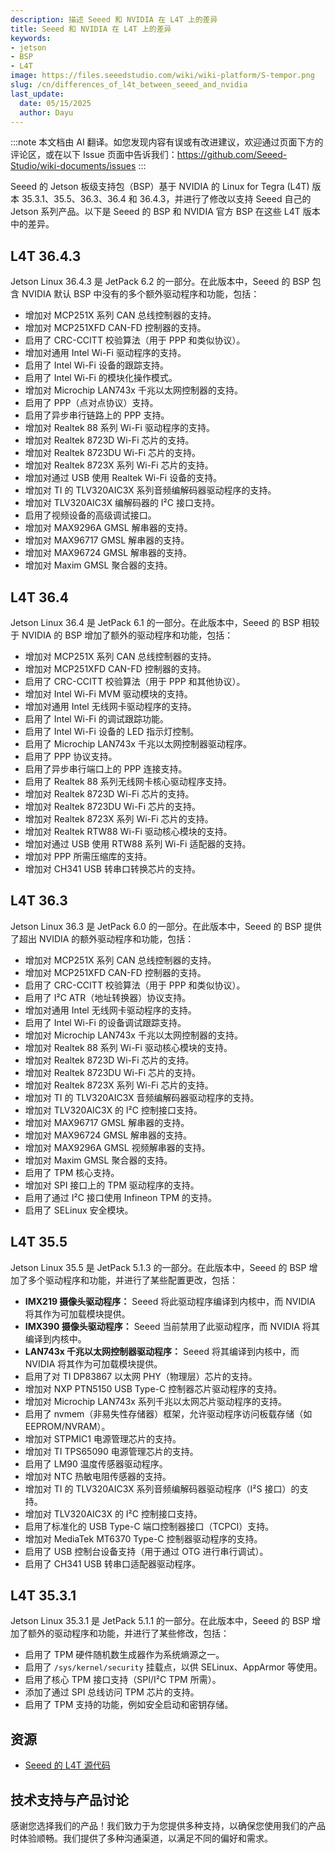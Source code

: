 ```yaml
---
description: 描述 Seeed 和 NVIDIA 在 L4T 上的差异
title: Seeed 和 NVIDIA 在 L4T 上的差异
keywords:
- jetson
- BSP
- L4T
image: https://files.seeedstudio.com/wiki/wiki-platform/S-tempor.png
slug: /cn/differences_of_l4t_between_seeed_and_nvidia
last_update:
  date: 05/15/2025
  author: Dayu
---
```

:::note
本文档由 AI 翻译。如您发现内容有误或有改进建议，欢迎通过页面下方的评论区，或在以下 Issue 页面中告诉我们：https://github.com/Seeed-Studio/wiki-documents/issues
:::

Seeed 的 Jetson 板级支持包（BSP）基于 NVIDIA 的 Linux for Tegra (L4T) 版本 35.3.1、35.5、36.3、36.4 和 36.4.3，并进行了修改以支持 Seeed 自己的 Jetson 系列产品。以下是 Seeed 的 BSP 和 NVIDIA 官方 BSP 在这些 L4T 版本中的差异。

## L4T 36.4.3

Jetson Linux 36.4.3 是 JetPack 6.2 的一部分。在此版本中，Seeed 的 BSP 包含 NVIDIA 默认 BSP 中没有的多个额外驱动程序和功能，包括：

- 增加对 MCP251X 系列 CAN 总线控制器的支持。
- 增加对 MCP251XFD CAN-FD 控制器的支持。
- 启用了 CRC-CCITT 校验算法（用于 PPP 和类似协议）。
- 增加对通用 Intel Wi-Fi 驱动程序的支持。
- 启用了 Intel Wi-Fi 设备的跟踪支持。
- 启用了 Intel Wi-Fi 的模块化操作模式。
- 增加对 Microchip LAN743x 千兆以太网控制器的支持。
- 启用了 PPP（点对点协议）支持。
- 启用了异步串行链路上的 PPP 支持。
- 增加对 Realtek 88 系列 Wi-Fi 驱动程序的支持。
- 增加对 Realtek 8723D Wi-Fi 芯片的支持。
- 增加对 Realtek 8723DU Wi-Fi 芯片的支持。
- 增加对 Realtek 8723X 系列 Wi-Fi 芯片的支持。
- 增加对通过 USB 使用 Realtek Wi-Fi 设备的支持。
- 增加对 TI 的 TLV320AIC3X 系列音频编解码器驱动程序的支持。
- 增加对 TLV320AIC3X 编解码器的 I²C 接口支持。
- 启用了视频设备的高级调试接口。
- 增加对 MAX9296A GMSL 解串器的支持。
- 增加对 MAX96717 GMSL 解串器的支持。
- 增加对 MAX96724 GMSL 解串器的支持。
- 增加对 Maxim GMSL 聚合器的支持。

## L4T 36.4

Jetson Linux 36.4 是 JetPack 6.1 的一部分。在此版本中，Seeed 的 BSP 相较于 NVIDIA 的 BSP 增加了额外的驱动程序和功能，包括：

- 增加对 MCP251X 系列 CAN 总线控制器的支持。
- 增加对 MCP251XFD CAN-FD 控制器的支持。
- 启用了 CRC-CCITT 校验算法（用于 PPP 和其他协议）。
- 增加对 Intel Wi-Fi MVM 驱动模块的支持。
- 增加对通用 Intel 无线网卡驱动程序的支持。
- 启用了 Intel Wi-Fi 的调试跟踪功能。
- 启用了 Intel Wi-Fi 设备的 LED 指示灯控制。
- 启用了 Microchip LAN743x 千兆以太网控制器驱动程序。
- 启用了 PPP 协议支持。
- 启用了异步串行端口上的 PPP 连接支持。
- 启用了 Realtek 88 系列无线网卡核心驱动程序支持。
- 增加对 Realtek 8723D Wi-Fi 芯片的支持。
- 增加对 Realtek 8723DU Wi-Fi 芯片的支持。
- 增加对 Realtek 8723X 系列 Wi-Fi 芯片的支持。
- 增加对 Realtek RTW88 Wi-Fi 驱动核心模块的支持。
- 增加对通过 USB 使用 RTW88 系列 Wi-Fi 适配器的支持。
- 增加对 PPP 所需压缩库的支持。
- 增加对 CH341 USB 转串口转换芯片的支持。

## L4T 36.3

Jetson Linux 36.3 是 JetPack 6.0 的一部分。在此版本中，Seeed 的 BSP 提供了超出 NVIDIA 的额外驱动程序和功能，包括：

- 增加对 MCP251X 系列 CAN 总线控制器的支持。
- 增加对 MCP251XFD CAN-FD 控制器的支持。
- 启用了 CRC-CCITT 校验算法（用于 PPP 和类似协议）。
- 启用了 I²C ATR（地址转换器）协议支持。
- 增加对通用 Intel 无线网卡驱动程序的支持。
- 启用了 Intel Wi-Fi 的设备调试跟踪支持。
- 增加对 Microchip LAN743x 千兆以太网控制器的支持。
- 增加对 Realtek 88 系列 Wi-Fi 驱动核心模块的支持。
- 增加对 Realtek 8723D Wi-Fi 芯片的支持。
- 增加对 Realtek 8723DU Wi-Fi 芯片的支持。
- 增加对 Realtek 8723X 系列 Wi-Fi 芯片的支持。
- 增加对 TI 的 TLV320AIC3X 音频编解码器驱动程序的支持。
- 增加对 TLV320AIC3X 的 I²C 控制接口支持。
- 增加对 MAX96717 GMSL 解串器的支持。
- 增加对 MAX96724 GMSL 解串器的支持。
- 增加对 MAX9296A GMSL 视频解串器的支持。
- 增加对 Maxim GMSL 聚合器的支持。
- 启用了 TPM 核心支持。
- 增加对 SPI 接口上的 TPM 驱动程序的支持。
- 启用了通过 I²C 接口使用 Infineon TPM 的支持。
- 启用了 SELinux 安全模块。

## L4T 35.5

Jetson Linux 35.5 是 JetPack 5.1.3 的一部分。在此版本中，Seeed 的 BSP 增加了多个驱动程序和功能，并进行了某些配置更改，包括：

- **IMX219 摄像头驱动程序：** Seeed 将此驱动程序编译到内核中，而 NVIDIA 将其作为可加载模块提供。
- **IMX390 摄像头驱动程序：** Seeed 当前禁用了此驱动程序，而 NVIDIA 将其编译到内核中。
- **LAN743x 千兆以太网控制器驱动程序：** Seeed 将其编译到内核中，而 NVIDIA 将其作为可加载模块提供。
- 启用了对 TI DP83867 以太网 PHY（物理层）芯片的支持。
- 增加对 NXP PTN5150 USB Type-C 控制器芯片驱动程序的支持。
- 增加对 Microchip LAN743x 系列千兆以太网芯片驱动程序的支持。
- 启用了 nvmem（非易失性存储器）框架，允许驱动程序访问板载存储（如 EEPROM/NVRAM）。
- 增加对 STPMIC1 电源管理芯片的支持。
- 增加对 TI TPS65090 电源管理芯片的支持。
- 启用了 LM90 温度传感器驱动程序。
- 增加对 NTC 热敏电阻传感器的支持。
- 增加对 TI 的 TLV320AIC3X 系列音频编解码器驱动程序（I²S 接口）的支持。
- 增加对 TLV320AIC3X 的 I²C 控制接口支持。
- 启用了标准化的 USB Type-C 端口控制器接口（TCPCI）支持。
- 增加对 MediaTek MT6370 Type-C 控制器驱动程序的支持。
- 启用了 USB 控制台设备支持（用于通过 OTG 进行串行调试）。
- 启用了 CH341 USB 转串口适配器驱动程序。

## L4T 35.3.1

Jetson Linux 35.3.1 是 JetPack 5.1.1 的一部分。在此版本中，Seeed 的 BSP 增加了额外的驱动程序和功能，并进行了某些修改，包括：

- 启用了 TPM 硬件随机数生成器作为系统熵源之一。
- 启用了 `/sys/kernel/security` 挂载点，以供 SELinux、AppArmor 等使用。
- 启用了核心 TPM 接口支持（SPI/I²C TPM 所需）。
- 添加了通过 SPI 总线访问 TPM 芯片的支持。
- 启用了 TPM 支持的功能，例如安全启动和密钥存储。

## 资源

- [Seeed 的 L4T 源代码](https://github.com/Seeed-Studio/Linux_for_Tegra)

## 技术支持与产品讨论

感谢您选择我们的产品！我们致力于为您提供多种支持，以确保您使用我们的产品时体验顺畅。我们提供了多种沟通渠道，以满足不同的偏好和需求。

<div class="button_tech_support_container">
<a href="https://forum.seeedstudio.com/" class="button_forum"></a> 
<a href="https://www.seeedstudio.com/contacts" class="button_email"></a>
</div>

<div class="button_tech_support_container">
<a href="https://discord.gg/eWkprNDMU7" class="button_discord"></a> 
<a href="https://github.com/Seeed-Studio/wiki-documents/discussions/69" class="button_discussion"></a>
</div>